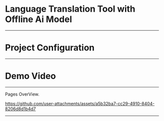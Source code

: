 # Language Translation Tool with Offline Ai Model
_______________________________________________

# Project Configuration 

_______________________________________________

# Demo Video
_____________________________________________
Pages OverView.

https://github.com/user-attachments/assets/a5b32ba7-cc29-4910-8404-8206d8d1b4d7
______________________________________________
